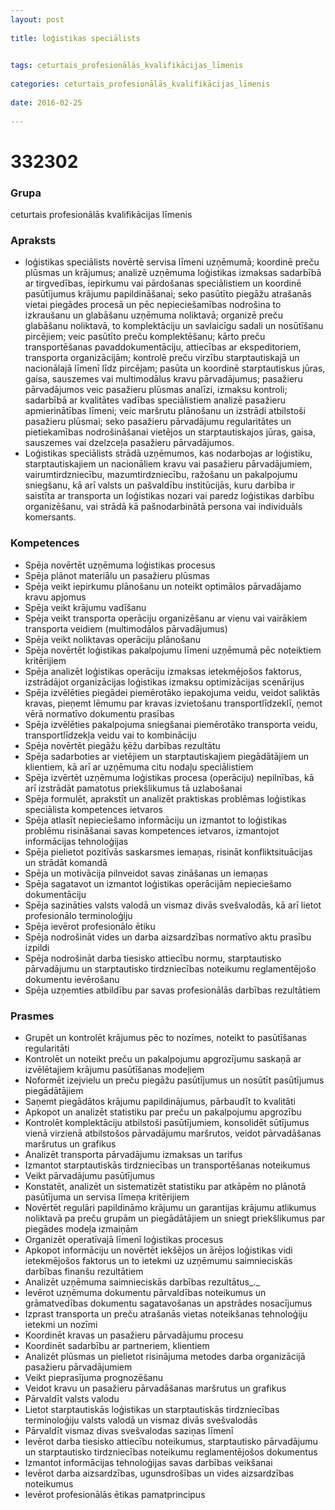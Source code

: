 ```yaml
---
layout: post
    
title: loģistikas speciālists

    
tags: ceturtais_profesionālās_kvalifikācijas_līmenis
    
categories: ceturtais_profesionālās_kvalifikācijas_līmenis
    
date: 2016-02-25
    
---
```

# 332302

### Grupa
ceturtais profesionālās kvalifikācijas līmenis


### Apraksts

* loģistikas speciālists novērtē servisa līmeni uzņēmumā; koordinē preču plūsmas un krājumus; analizē uzņēmuma loģistikas izmaksas sadarbībā ar tirgvedības, iepirkumu vai pārdošanas speciālistiem un koordinē pasūtījumus krājumu papildināšanai; seko pasūtīto piegāžu atrašanās vietai piegādes procesā un pēc nepieciešamības nodrošina to izkraušanu un glabāšanu uzņēmuma noliktavā; organizē preču glabāšanu noliktavā, to komplektāciju un savlaicīgu sadali un nosūtīšanu pircējiem; veic pasūtīto preču komplektēšanu; kārto preču transportēšanas pavaddokumentāciju, attiecības ar ekspeditoriem, transporta organizācijām; kontrolē preču virzību starptautiskajā un nacionālajā līmenī līdz pircējam; pasūta un koordinē starptautiskus jūras, gaisa, sauszemes vai multimodālus kravu pārvadājumus; pasažieru pārvadājumos veic pasažieru plūsmas analīzi, izmaksu kontroli; sadarbībā ar kvalitātes vadības speciālistiem analizē pasažieru apmierinātības līmeni; veic maršrutu plānošanu un izstrādi atbilstoši pasažieru plūsmai; seko pasažieru pārvadājumu regularitātes un pietiekamības nodrošināšanai vietējos un starptautiskajos jūras, gaisa, sauszemes vai dzelzceļa pasažieru pārvadājumos. 
* Loģistikas speciālists strādā uzņēmumos, kas nodarbojas ar loģistiku, starptautiskajiem un nacionāliem kravu vai pasažieru pārvadājumiem, vairumtirdzniecību, mazumtirdzniecību, ražošanu un pakalpojumu sniegšanu, kā arī valsts un pašvaldību institūcijās, kuru darbība ir saistīta ar transporta un loģistikas nozari vai paredz loģistikas darbību organizēšanu, vai strādā kā pašnodarbinātā persona vai individuāls komersants. 

### Kompetences

* Spēja novērtēt uzņēmuma loģistikas procesus
* Spēja plānot materiālu un pasažieru plūsmas
* Spēja veikt iepirkumu plānošanu un noteikt optimālos pārvadājamo kravu apjomus
* Spēja veikt krājumu vadīšanu
* Spēja veikt transporta operāciju organizēšanu ar vienu vai vairākiem transporta veidiem (multimodālos pārvadājumus)
* Spēja veikt noliktavas operāciju plānošanu
* Spēja novērtēt loģistikas pakalpojumu līmeni uzņēmumā pēc noteiktiem kritērijiem
* Spēja analizēt loģistikas operāciju izmaksas ietekmējošos faktorus, izstrādājot organizācijas loģistikas izmaksu optimizācijas scenārijus
* Spēja izvēlēties piegādei piemērotāko iepakojuma veidu, veidot saliktās kravas, pieņemt lēmumu par kravas izvietošanu transportlīdzeklī, ņemot vērā normatīvo dokumentu prasības
* Spēja izvēlēties pakalpojuma sniegšanai piemērotāko transporta veidu, transportlīdzekļa veidu vai to kombināciju
* Spēja novērtēt piegāžu ķēžu darbības rezultātu
* Spēja sadarboties ar vietējiem un starptautiskajiem piegādātājiem un klientiem, kā arī ar uzņēmuma citu nodaļu speciālistiem
* Spēja izvērtēt uzņēmuma loģistikas procesa (operāciju) nepilnības, kā arī izstrādāt pamatotus priekšlikumus tā uzlabošanai
* Spēja formulēt, aprakstīt un analizēt praktiskas problēmas loģistikas speciālista kompetences ietvaros
* Spēja atlasīt nepieciešamo informāciju un izmantot to loģistikas problēmu risināšanai savas kompetences ietvaros, izmantojot informācijas tehnoloģijas
* Spēja pielietot pozitīvās saskarsmes iemaņas, risināt konfliktsituācijas un strādāt komandā
* Spēja un motivācija pilnveidot savas zināšanas un iemaņas
* Spēja sagatavot un izmantot loģistikas operācijām nepieciešamo dokumentāciju
* Spēja sazināties valsts valodā un vismaz divās svešvalodās, kā arī lietot profesionālo terminoloģiju
* Spēja ievērot profesionālo ētiku
* Spēja nodrošināt vides un darba aizsardzības normatīvo aktu prasību izpildi
* Spēja nodrošināt darba tiesisko attiecību normu, starptautisko pārvadājumu un starptautisko tirdzniecības noteikumu reglamentējošo dokumentu ievērošanu
* Spēja uzņemties atbildību par savas profesionālās darbības rezultātiem

### Prasmes 
* Grupēt un kontrolēt krājumus pēc to nozīmes, noteikt to pasūtīšanas regularitāti
* Kontrolēt un noteikt preču un pakalpojumu apgrozījumu saskaņā ar izvēlētajiem krājumu pasūtīšanas modeļiem
* Noformēt izejvielu un preču piegāžu pasūtījumus un nosūtīt pasūtījumus piegādātājiem
* Saņemt piegādātos krājumu papildinājumus, pārbaudīt to kvalitāti
* Apkopot un analizēt statistiku par preču un pakalpojumu apgrozību
* Kontrolēt komplektāciju atbilstoši pasūtījumiem, konsolidēt sūtījumus vienā virzienā atbilstošos pārvadājumu maršrutos, veidot pārvadāšanas maršrutus un grafikus
* Analizēt transporta pārvadājumu izmaksas un tarifus
* Izmantot starptautiskās tirdzniecības un transportēšanas noteikumus
* Veikt pārvadājumu pasūtījumus
* Konstatēt, analizēt un sistematizēt statistiku par atkāpēm no plānotā pasūtījuma un servisa līmeņa kritērijiem
* Novērtēt regulāri papildināmo krājumu un garantijas krājumu atlikumus noliktavā pa preču grupām un piegādātājiem un sniegt priekšlikumus par piegādes modeļa izmaiņām
* Organizēt operatīvajā līmenī loģistikas procesus
* Apkopot informāciju un novērtēt iekšējos un ārējos loģistikas vidi ietekmējošos faktorus un to ietekmi uz uzņēmumu saimnieciskās darbības finanšu rezultātiem
* Analizēt uzņēmuma saimnieciskās darbības rezultātus_._ 
* Ievērot uzņēmuma dokumentu pārvaldības noteikumus un grāmatvedības dokumentu sagatavošanas un apstrādes nosacījumus
* Izprast transporta un preču atrašanās vietas noteikšanas tehnoloģiju ietekmi un nozīmi
* Koordinēt kravas un pasažieru pārvadājumu procesu
* Koordinēt sadarbību ar partneriem, klientiem
* Analizēt plūsmas un pielietot risinājuma metodes darba organizācijā pasažieru pārvadājumiem
* Veikt pieprasījuma prognozēšanu
* Veidot kravu un pasažieru pārvadāšanas maršrutus un grafikus
* Pārvaldīt valsts valodu
* Lietot starptautiskās loģistikas un starptautiskās tirdzniecības terminoloģiju valsts valodā un vismaz divās svešvalodās
* Pārvaldīt vismaz divas svešvalodas saziņas līmenī
* Ievērot darba tiesisko attiecību noteikumus, starptautisko pārvadājumu un starptautisko tirdzniecības noteikumu reglamentējošos dokumentus
* Izmantot informācijas tehnoloģijas savas darbības veikšanai
* Ievērot darba aizsardzības, ugunsdrošības un vides aizsardzības noteikumus
* Ievērot profesionālās ētikas pamatprincipus